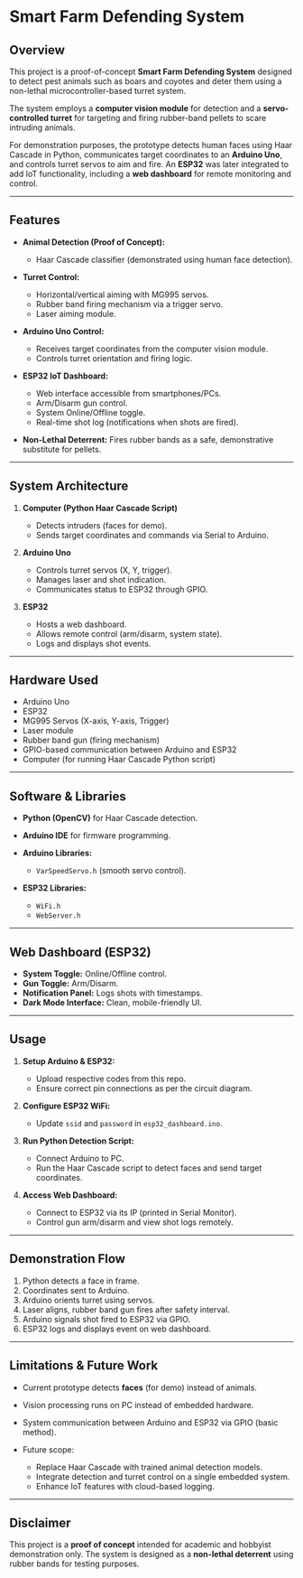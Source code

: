 # Smart Farm Defending System

## Overview

This project is a proof-of-concept **Smart Farm Defending System** designed to detect pest animals such as boars and coyotes and deter them using a non-lethal microcontroller-based turret system.

The system employs a **computer vision module** for detection and a **servo-controlled turret** for targeting and firing rubber-band pellets to scare intruding animals.

For demonstration purposes, the prototype detects human faces using Haar Cascade in Python, communicates target coordinates to an **Arduino Uno**, and controls turret servos to aim and fire. An **ESP32** was later integrated to add IoT functionality, including a **web dashboard** for remote monitoring and control.

---

## Features

* **Animal Detection (Proof of Concept):**

  * Haar Cascade classifier (demonstrated using human face detection).
* **Turret Control:**

  * Horizontal/vertical aiming with MG995 servos.
  * Rubber band firing mechanism via a trigger servo.
  * Laser aiming module.
* **Arduino Uno Control:**

  * Receives target coordinates from the computer vision module.
  * Controls turret orientation and firing logic.
* **ESP32 IoT Dashboard:**

  * Web interface accessible from smartphones/PCs.
  * Arm/Disarm gun control.
  * System Online/Offline toggle.
  * Real-time shot log (notifications when shots are fired).
* **Non-Lethal Deterrent:**
  Fires rubber bands as a safe, demonstrative substitute for pellets.

---

## System Architecture

1. **Computer (Python Haar Cascade Script)**

   * Detects intruders (faces for demo).
   * Sends target coordinates and commands via Serial to Arduino.
2. **Arduino Uno**

   * Controls turret servos (X, Y, trigger).
   * Manages laser and shot indication.
   * Communicates status to ESP32 through GPIO.
3. **ESP32**

   * Hosts a web dashboard.
   * Allows remote control (arm/disarm, system state).
   * Logs and displays shot events.

---

## Hardware Used

* Arduino Uno
* ESP32
* MG995 Servos (X-axis, Y-axis, Trigger)
* Laser module
* Rubber band gun (firing mechanism)
* GPIO-based communication between Arduino and ESP32
* Computer (for running Haar Cascade Python script)

---

## Software & Libraries

* **Python (OpenCV)** for Haar Cascade detection.
* **Arduino IDE** for firmware programming.
* **Arduino Libraries:**

  * `VarSpeedServo.h` (smooth servo control).
* **ESP32 Libraries:**

  * `WiFi.h`
  * `WebServer.h`

---

## Web Dashboard (ESP32)

* **System Toggle:** Online/Offline control.
* **Gun Toggle:** Arm/Disarm.
* **Notification Panel:** Logs shots with timestamps.
* **Dark Mode Interface:** Clean, mobile-friendly UI.

---

## Usage

1. **Setup Arduino & ESP32:**

   * Upload respective codes from this repo.
   * Ensure correct pin connections as per the circuit diagram.

2. **Configure ESP32 WiFi:**

   * Update `ssid` and `password` in `esp32_dashboard.ino`.

3. **Run Python Detection Script:**

   * Connect Arduino to PC.
   * Run the Haar Cascade script to detect faces and send target coordinates.

4. **Access Web Dashboard:**

   * Connect to ESP32 via its IP (printed in Serial Monitor).
   * Control gun arm/disarm and view shot logs remotely.

---

## Demonstration Flow

1. Python detects a face in frame.
2. Coordinates sent to Arduino.
3. Arduino orients turret using servos.
4. Laser aligns, rubber band gun fires after safety interval.
5. Arduino signals shot fired to ESP32 via GPIO.
6. ESP32 logs and displays event on web dashboard.

---

## Limitations & Future Work

* Current prototype detects **faces** (for demo) instead of animals.
* Vision processing runs on PC instead of embedded hardware.
* System communication between Arduino and ESP32 via GPIO (basic method).
* Future scope:

  * Replace Haar Cascade with trained animal detection models.
  * Integrate detection and turret control on a single embedded system.
  * Enhance IoT features with cloud-based logging.

---

## Disclaimer

This project is a **proof of concept** intended for academic and hobbyist demonstration only.
The system is designed as a **non-lethal deterrent** using rubber bands for testing purposes.

